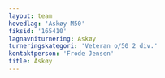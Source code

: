 ```yaml
---
layout: team
hovedlag: 'Askøy M50'
fiksid: '165410'
lagnavniturnering: Askøy
turneringskategori: 'Veteran o/50 2 div.'
kontaktperson: 'Frode Jensen'
title: Askøy
---
```

